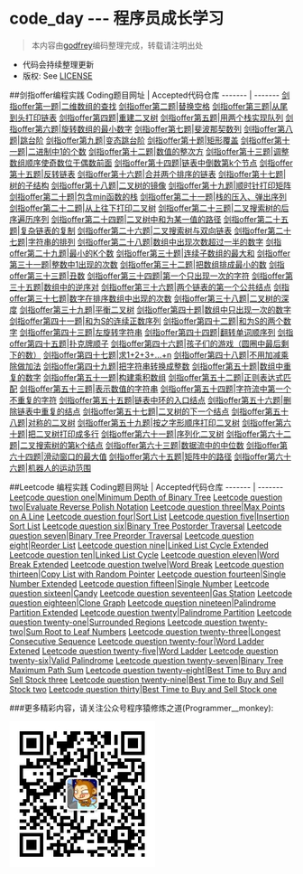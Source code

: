 # code_day --- 程序员成长学习

> 本内容由[godfrey](https://github.com/gaobaoru/code_day)编码整理完成，转载请注明出处

* 代码会持续整理更新
* 版权:  See [LICENSE](https://github.com/gaobaoru/code_day/blob/master/LICENSE)

##剑指offer编程实践
Coding题目网址 | Accepted代码仓库
------- | -------
[剑指offer第一题](https://www.nowcoder.com/practice/abc3fe2ce8e146608e868a70efebf62e?tpId=13&tqId=11154&tPage=1&rp=1&ru=/ta/coding-interviews&qru=/ta/coding-interviews/question-ranking)|[二维数组的查找](https://github.com/gaobaoru/code_day/blob/master/jianzhi-offer/%E5%89%911-%E4%BA%8C%E7%BB%B4%E6%95%B0%E7%BB%84%E4%B8%AD%E7%9A%84%E6%9F%A5%E6%89%BE.txt)
[剑指offer第二题](https://www.nowcoder.com/practice/4060ac7e3e404ad1a894ef3e17650423?tpId=13&tqId=11155&tPage=1&rp=1&ru=/ta/coding-interviews&qru=/ta/coding-interviews/question-ranking)|[替换空格](https://github.com/gaobaoru/code_day/blob/master/jianzhi-offer/%E5%89%912-%E6%9B%BF%E6%8D%A2%E7%A9%BA%E6%A0%BC.txt)
[剑指offer第三题](https://www.nowcoder.com/practice/d0267f7f55b3412ba93bd35cfa8e8035?tpId=13&tqId=11156&tPage=1&rp=1&ru=/ta/coding-interviews&qru=/ta/coding-interviews/question-ranking)|[从尾到头打印链表](https://github.com/gaobaoru/code_day/blob/master/jianzhi-offer/%E5%89%913-%E4%BB%8E%E5%B0%BE%E5%88%B0%E5%A4%B4%E6%89%93%E5%8D%B0%E9%93%BE%E8%A1%A8)
[剑指offer第四题](https://www.nowcoder.com/practice/8a19cbe657394eeaac2f6ea9b0f6fcf6?tpId=13&tqId=11157&tPage=1&rp=1&ru=%2Fta%2Fcoding-interviews&qru=%2Fta%2Fcoding-interviews%2Fquestion-ranking)|[重建二叉树](https://github.com/gaobaoru/code_day/blob/master/jianzhi-offer/%E5%89%914-%E9%87%8D%E5%BB%BA%E4%BA%8C%E5%8F%89%E6%A0%91)
[剑指offer第五题](https://www.nowcoder.com/practice/54275ddae22f475981afa2244dd448c6?tpId=13&tqId=11158&tPage=1&rp=1&ru=%2Fta%2Fcoding-interviews&qru=%2Fta%2Fcoding-interviews%2Fquestion-ranking)|[用两个栈实现队列](https://github.com/gaobaoru/code_day/blob/master/jianzhi-offer/%E5%89%915-%E7%94%A8%E4%B8%A4%E4%B8%AA%E6%A0%88%E5%AE%9E%E7%8E%B0%E9%98%9F%E5%88%97.cpp)
[剑指offer第六题](https://www.nowcoder.com/practice/9f3231a991af4f55b95579b44b7a01ba?tpId=13&tqId=11159&tPage=1&rp=1&ru=%2Fta%2Fcoding-interviews&qru=%2Fta%2Fcoding-interviews%2Fquestion-ranking)|[旋转数组的最小数字](https://github.com/gaobaoru/code_day/blob/master/jianzhi-offer/%E5%89%916-%E6%97%8B%E8%BD%AC%E6%95%B0%E7%BB%84%E7%9A%84%E6%9C%80%E5%B0%8F%E6%95%B0%E5%AD%97)
[剑指offer第七题](https://www.nowcoder.com/practice/c6c7742f5ba7442aada113136ddea0c3?tpId=13&tqId=11160&tPage=1&rp=1&ru=%2Fta%2Fcoding-interviews&qru=%2Fta%2Fcoding-interviews%2Fquestion-ranking)|[斐波那契数列](https://github.com/gaobaoru/code_day/blob/master/jianzhi-offer/%E5%89%917-%E6%96%90%E6%B3%A2%E9%82%A3%E5%A5%91%E6%95%B0%E5%88%97)
[剑指offer第八题](https://www.nowcoder.com/practice/8c82a5b80378478f9484d87d1c5f12a4?tpId=13&tqId=11161&tPage=1&rp=1&ru=%2Fta%2Fcoding-interviews&qru=%2Fta%2Fcoding-interviews%2Fquestion-ranking)|[跳台阶](https://github.com/gaobaoru/code_day/blob/master/jianzhi-offer/%E5%89%918-%E8%B7%B3%E5%8F%B0%E9%98%B6)
[剑指offer第九题](https://www.nowcoder.com/practice/22243d016f6b47f2a6928b4313c85387?tpId=13&tqId=11162&tPage=1&rp=1&ru=%2Fta%2Fcoding-interviews&qru=%2Fta%2Fcoding-interviews%2Fquestion-ranking)|[变态跳台阶](https://github.com/gaobaoru/code_day/blob/master/jianzhi-offer/%E5%89%919-%E5%8F%98%E6%80%81%E8%B7%B3%E5%8F%B0%E9%98%B6)
[剑指offer第十题](https://www.nowcoder.com/practice/72a5a919508a4251859fb2cfb987a0e6?tpId=13&tqId=11163&tPage=1&rp=1&ru=%2Fta%2Fcoding-interviews&qru=%2Fta%2Fcoding-interviews%2Fquestion-ranking)|[矩形覆盖](https://github.com/gaobaoru/code_day/blob/master/jianzhi-offer/%E5%89%9110-%E7%9F%A9%E5%BD%A2%E8%A6%86%E7%9B%96)
[剑指offer第十一题](https://www.nowcoder.com/practice/8ee967e43c2c4ec193b040ea7fbb10b8?tpId=13&tqId=11164&tPage=1&rp=1&ru=/ta/coding-interviews&qru=/ta/coding-interviews/question-ranking)|[二进制中1的个数](https://github.com/gaobaoru/code_day/blob/master/jianzhi-offer/%E5%89%9111-%E4%BA%8C%E8%BF%9B%E5%88%B6%E4%B8%AD1%E7%9A%84%E4%B8%AA%E6%95%B0)
[剑指offer第十二题](https://www.nowcoder.com/practice/1a834e5e3e1a4b7ba251417554e07c00?tpId=13&tqId=11165&tPage=1&rp=1&ru=%2Fta%2Fcoding-interviews&qru=%2Fta%2Fcoding-interviews%2Fquestion-ranking)|[数值的整次方](https://github.com/gaobaoru/code_day/blob/master/jianzhi-offer/%E5%89%9112-%E6%95%B0%E5%80%BC%E7%9A%84%E6%95%B4%E6%95%B0%E6%AC%A1%E6%96%B9)
[剑指offer第十三题](https://www.nowcoder.com/practice/beb5aa231adc45b2a5dcc5b62c93f593?tpId=13&tqId=11166&tPage=1&rp=1&ru=%2Fta%2Fcoding-interviews&qru=%2Fta%2Fcoding-interviews%2Fquestion-ranking)|[调整数组顺序使奇数位于偶数前面](https://github.com/gaobaoru/code_day/blob/master/jianzhi-offer/%E5%89%9113-%E8%B0%83%E6%95%B4%E6%95%B0%E7%BB%84%E9%A1%BA%E5%BA%8F.cpp)
[剑指offer第十四题](https://www.nowcoder.com/practice/529d3ae5a407492994ad2a246518148a?tpId=13&tqId=11167&tPage=1&rp=1&ru=%2Fta%2Fcoding-interviews&qru=%2Fta%2Fcoding-interviews%2Fquestion-ranking)|[链表中倒数第k个节点](https://github.com/gaobaoru/code_day/blob/master/jianzhi-offer/%E5%89%9114-%E9%93%BE%E8%A1%A8%E4%B8%AD%E5%80%92%E6%95%B0%E7%AC%ACk%E4%B8%AA%E7%BB%93%E7%82%B9)
[剑指offer第十五题](https://www.nowcoder.com/practice/75e878df47f24fdc9dc3e400ec6058ca?tpId=13&tqId=11168&tPage=1&rp=1&ru=%2Fta%2Fcoding-interviews&qru=%2Fta%2Fcoding-interviews%2Fquestion-ranking)|[反转链表](https://github.com/gaobaoru/code_day/blob/master/jianzhi-offer/%E5%89%9115-%E5%8F%8D%E8%BD%AC%E9%93%BE%E8%A1%A8)
[剑指offer第十六题](https://www.nowcoder.com/practice/d8b6b4358f774294a89de2a6ac4d9337?tpId=13&tqId=11169&tPage=1&rp=1&ru=%2Fta%2Fcoding-interviews&qru=%2Fta%2Fcoding-interviews%2Fquestion-ranking)|[合并两个排序的链表](https://github.com/gaobaoru/code_day/blob/master/jianzhi-offer/%E5%89%9116-%E5%90%88%E5%B9%B6%E4%B8%A4%E4%B8%AA%E6%8E%92%E5%BA%8F%E7%9A%84%E9%93%BE%E8%A1%A8)
[剑指offer第十七题](https://www.nowcoder.com/practice/6e196c44c7004d15b1610b9afca8bd88?tpId=13&tqId=11170&tPage=1&rp=1&ru=%2Fta%2Fcoding-interviews&qru=%2Fta%2Fcoding-interviews%2Fquestion-ranking)|[树的子结构](https://github.com/gaobaoru/code_day/blob/master/jianzhi-offer/%E5%89%9117-%E6%A0%91%E7%9A%84%E5%AD%90%E7%BB%93%E6%9E%84)
[剑指offer第十八题](https://www.nowcoder.com/practice/564f4c26aa584921bc75623e48ca3011?tpId=13&tqId=11171&tPage=1&rp=1&ru=%2Fta%2Fcoding-interviews&qru=%2Fta%2Fcoding-interviews%2Fquestion-ranking)|[二叉树的镜像](https://github.com/gaobaoru/code_day/blob/master/jianzhi-offer/%E5%89%9118-%E4%BA%8C%E5%8F%89%E6%A0%91%E7%9A%84%E9%95%9C%E5%83%8F)
[剑指offer第十九题](https://www.nowcoder.com/practice/9b4c81a02cd34f76be2659fa0d54342a?tpId=13&tqId=11172&tPage=1&rp=1&ru=%2Fta%2Fcoding-interviews&qru=%2Fta%2Fcoding-interviews%2Fquestion-ranking)|[顺时针打印矩阵](https://github.com/gaobaoru/code_day/blob/master/jianzhi-offer/%E5%89%9119-%E9%A1%BA%E6%97%B6%E9%92%88%E6%89%93%E5%8D%B0%E7%9F%A9%E9%98%B5)
[剑指offer第二十题](https://www.nowcoder.com/practice/4c776177d2c04c2494f2555c9fcc1e49?tpId=13&tqId=11173&tPage=1&rp=1&ru=%2Fta%2Fcoding-interviews&qru=%2Fta%2Fcoding-interviews%2Fquestion-ranking)|[包含min函数的栈](https://github.com/gaobaoru/code_day/blob/master/jianzhi-offer/%E5%89%9120-%E5%8C%85%E5%90%ABmin%E5%87%BD%E6%95%B0%E7%9A%84%E6%A0%88)
[剑指offer第二十一题](https://www.nowcoder.com/practice/d77d11405cc7470d82554cb392585106?tpId=13&tqId=11174&tPage=2&rp=1&ru=%2Fta%2Fcoding-interviews&qru=%2Fta%2Fcoding-interviews%2Fquestion-ranking)|[栈的压入、弹出序列](https://github.com/gaobaoru/code_day/blob/master/jianzhi-offer/%E5%89%9121-%E6%A0%88%E7%9A%84%E5%8E%8B%E5%85%A5%E3%80%81%E5%BC%B9%E5%87%BA%E5%BA%8F%E5%88%97)
[剑指offer第二十二题](https://www.nowcoder.com/practice/7fe2212963db4790b57431d9ed259701?tpId=13&tqId=11175&tPage=2&rp=1&ru=%2Fta%2Fcoding-interviews&qru=%2Fta%2Fcoding-interviews%2Fquestion-ranking)|[从上往下打印二叉树](https://github.com/gaobaoru/code_day/blob/master/jianzhi-offer/%E5%89%9122-%E4%BB%8E%E4%B8%8A%E5%BE%80%E4%B8%8B%E6%89%93%E5%8D%B0%E4%BA%8C%E5%8F%89%E6%A0%91)
[剑指offer第二十三题](https://www.nowcoder.com/practice/a861533d45854474ac791d90e447bafd?tpId=13&tqId=11176&tPage=2&rp=1&ru=%2Fta%2Fcoding-interviews&qru=%2Fta%2Fcoding-interviews%2Fquestion-ranking)|[二叉搜索树的后序遍历序列](https://github.com/gaobaoru/code_day/blob/master/jianzhi-offer/%E5%89%9123-%E4%BA%8C%E5%8F%89%E6%90%9C%E7%B4%A2%E6%A0%91%E7%9A%84%E5%90%8E%E5%BA%8F%E9%81%8D%E5%8E%86%E5%BA%8F%E5%88%97)
[剑指offer第二十四题](https://www.nowcoder.com/practice/b736e784e3e34731af99065031301bca?tpId=13&tqId=11177&tPage=2&rp=1&ru=%2Fta%2Fcoding-interviews&qru=%2Fta%2Fcoding-interviews%2Fquestion-ranking)|[二叉树中和为某一值的路径](https://github.com/gaobaoru/code_day/blob/master/jianzhi-offer/%E5%89%9124-%E4%BA%8C%E5%8F%89%E6%A0%91%E4%B8%AD%E5%92%8C%E4%B8%BA%E6%9F%90%E4%B8%80%E5%80%BC%E7%9A%84%E8%B7%AF%E5%BE%84)
[剑指offer第二十五题](https://www.nowcoder.com/practice/f836b2c43afc4b35ad6adc41ec941dba?tpId=13&tqId=11178&tPage=2&rp=1&ru=%2Fta%2Fcoding-interviews&qru=%2Fta%2Fcoding-interviews%2Fquestion-ranking)|[复杂链表的复制](https://github.com/gaobaoru/code_day/blob/master/jianzhi-offer/%E5%89%9125-%E5%A4%8D%E6%9D%82%E9%93%BE%E8%A1%A8%E7%9A%84%E5%A4%8D%E5%88%B6)
[剑指offer第二十六题](https://www.nowcoder.com/practice/947f6eb80d944a84850b0538bf0ec3a5?tpId=13&tqId=11179&tPage=2&rp=1&ru=%2Fta%2Fcoding-interviews&qru=%2Fta%2Fcoding-interviews%2Fquestion-ranking)|[二叉搜索树与双向链表](https://github.com/gaobaoru/code_day/blob/master/jianzhi-offer/%E5%89%9126-%E4%BA%8C%E5%8F%89%E6%90%9C%E7%B4%A2%E6%A0%91%E4%B8%8E%E5%8F%8C%E5%90%91%E9%93%BE%E8%A1%A8)
[剑指offer第二十七题](https://www.nowcoder.com/practice/fe6b651b66ae47d7acce78ffdd9a96c7?tpId=13&tqId=11180&tPage=2&rp=1&ru=%2Fta%2Fcoding-interviews&qru=%2Fta%2Fcoding-interviews%2Fquestion-ranking)|[字符串的排列](https://github.com/gaobaoru/code_day/blob/master/jianzhi-offer/%E5%89%9127-%E5%AD%97%E7%AC%A6%E4%B8%B2%E7%9A%84%E6%8E%92%E5%88%97)
[剑指offer第二十八题](https://www.nowcoder.com/practice/e8a1b01a2df14cb2b228b30ee6a92163?tpId=13&tqId=11181&tPage=2&rp=1&ru=%2Fta%2Fcoding-interviews&qru=%2Fta%2Fcoding-interviews%2Fquestion-ranking)|[数组中出现次数超过一半的数字](https://github.com/gaobaoru/code_day/blob/master/jianzhi-offer/%E5%89%9128-%E6%95%B0%E7%BB%84%E4%B8%AD%E5%87%BA%E7%8E%B0%E6%AC%A1%E6%95%B0%E8%B6%85%E8%BF%87%E4%B8%80%E5%8D%8A%E7%9A%84%E6%95%B0%E5%AD%97)
[剑指offer第二十九题](https://www.nowcoder.com/practice/6a296eb82cf844ca8539b57c23e6e9bf?tpId=13&tqId=11182&tPage=2&rp=1&ru=%2Fta%2Fcoding-interviews&qru=%2Fta%2Fcoding-interviews%2Fquestion-ranking)|[最小的K个数](https://github.com/gaobaoru/code_day/blob/master/jianzhi-offer/%E5%89%9129-%E6%9C%80%E5%B0%8F%E7%9A%84K%E4%B8%AA%E6%95%B0)
[剑指offer第三十题](https://www.nowcoder.com/practice/459bd355da1549fa8a49e350bf3df484?tpId=13&tqId=11183&tPage=2&rp=2&ru=/ta/coding-interviews&qru=/ta/coding-interviews/question-ranking)|[连续子数组的最大和](https://github.com/gaobaoru/code_day/blob/master/jianzhi-offer/%E5%89%9130-%E8%BF%9E%E7%BB%AD%E5%AD%90%E6%95%B0%E7%BB%84%E7%9A%84%E6%9C%80%E5%A4%A7%E5%92%8C)
[剑指offer第三十一题](https://www.nowcoder.com/practice/bd7f978302044eee894445e244c7eee6?tpId=13&tqId=11184&tPage=2&rp=2&ru=/ta/coding-interviews&qru=/ta/coding-interviews/question-ranking)|[整数中1出现的次数](https://github.com/gaobaoru/code_day/blob/master/jianzhi-offer/%E5%89%9131-%E6%95%B4%E6%95%B0%E4%B8%AD1%E5%87%BA%E7%8E%B0%E7%9A%84%E6%AC%A1%E6%95%B0%EF%BC%88%E4%BB%8E1%E5%88%B0n%E6%95%B4%E6%95%B0%E4%B8%AD1%E5%87%BA%E7%8E%B0%E7%9A%84%E6%AC%A1%E6%95%B0%EF%BC%89)
[剑指offer第三十二题](https://www.nowcoder.com/practice/8fecd3f8ba334add803bf2a06af1b993?tpId=13&tqId=11185&tPage=2&rp=2&ru=%2Fta%2Fcoding-interviews&qru=%2Fta%2Fcoding-interviews%2Fquestion-ranking)|[把数组排成最小的数](https://github.com/gaobaoru/code_day/blob/master/jianzhi-offer/%E5%89%9132-%E6%8A%8A%E6%95%B0%E7%BB%84%E6%8E%92%E6%88%90%E6%9C%80%E5%B0%8F%E7%9A%84%E6%95%B0)
[剑指offer第三十三题](https://www.nowcoder.com/practice/6aa9e04fc3794f68acf8778237ba065b?tpId=13&tqId=11186&tPage=2&rp=2&ru=%2Fta%2Fcoding-interviews&qru=%2Fta%2Fcoding-interviews%2Fquestion-ranking)|[丑数](https://github.com/gaobaoru/code_day/blob/master/jianzhi-offer/%E5%89%9133-%E4%B8%91%E6%95%B0)
[剑指offer第三十四题](https://www.nowcoder.com/practice/1c82e8cf713b4bbeb2a5b31cf5b0417c?tpId=13&tqId=11187&tPage=2&rp=2&ru=%2Fta%2Fcoding-interviews&qru=%2Fta%2Fcoding-interviews%2Fquestion-ranking)|[第一个只出现一次的字符](https://github.com/gaobaoru/code_day/blob/master/jianzhi-offer/%E5%89%9134-%E7%AC%AC%E4%B8%80%E4%B8%AA%E5%8F%AA%E5%87%BA%E7%8E%B0%E4%B8%80%E6%AC%A1%E7%9A%84%E5%AD%97%E7%AC%A6)
[剑指offer第三十五题](https://www.nowcoder.com/practice/96bd6684e04a44eb80e6a68efc0ec6c5?tpId=13&tqId=11188&tPage=2&rp=2&ru=%2Fta%2Fcoding-interviews&qru=%2Fta%2Fcoding-interviews%2Fquestion-ranking)|[数组中的逆序对](https://github.com/gaobaoru/code_day/blob/master/jianzhi-offer/%E5%89%9135-%E6%95%B0%E7%BB%84%E4%B8%AD%E7%9A%84%E9%80%86%E5%BA%8F%E5%AF%B9)
[剑指offer第三十六题](https://www.nowcoder.com/practice/6ab1d9a29e88450685099d45c9e31e46?tpId=13&tqId=11189&tPage=2&rp=2&ru=%2Fta%2Fcoding-interviews&qru=%2Fta%2Fcoding-interviews%2Fquestion-ranking)|[两个链表的第一个公共结点](https://github.com/gaobaaoru/code_day/blob/master/jianzhi-offer/剑36-两个链表的第一个公共结点)
[剑指offer第三十七题](https://www.nowcoder.com/practice/70610bf967994b22bb1c26f9ae901fa2?tpId=13&tqId=11190&tPage=2&rp=2&ru=%2Fta%2Fcoding-interviews&qru=%2Fta%2Fcoding-interviews%2Fquestion-ranking)|[数字在排序数组中出现的次数](https://github.com/gaobaoru/code_day/blob/master/jianzhi-offer/%E5%89%9137-%E6%95%B0%E5%AD%97%E5%9C%A8%E6%8E%92%E5%BA%8F%E6%95%B0%E7%BB%84%E4%B8%AD%E5%87%BA%E7%8E%B0%E7%9A%84%E6%AC%A1%E6%95%B0)
[剑指offer第三十八题](https://www.nowcoder.com/practice/435fb86331474282a3499955f0a41e8b?tpId=13&tqId=11191&tPage=2&rp=2&ru=%2Fta%2Fcoding-interviews&qru=%2Fta%2Fcoding-interviews%2Fquestion-ranking)|[二叉树的深度](https://github.com/gaobaoru/code_day/blob/master/jianzhi-offer/%E5%89%9138-%E4%BA%8C%E5%8F%89%E6%A0%91%E7%9A%84%E6%B7%B1%E5%BA%A6)
[剑指offer第三十九题](https://www.nowcoder.com/practice/8b3b95850edb4115918ecebdf1b4d222?tpId=13&tqId=11192&tPage=2&rp=2&ru=%2Fta%2Fcoding-interviews&qru=%2Fta%2Fcoding-interviews%2Fquestion-ranking)|[平衡二叉树](https://github.com/gaobaoru/code_day/blob/master/jianzhi-offer/%E5%89%9139-%E5%B9%B3%E8%A1%A1%E4%BA%8C%E5%8F%89%E6%A0%91)
[剑指offer第四十题](https://www.nowcoder.com/practice/e02fdb54d7524710a7d664d082bb7811?tpId=13&tqId=11193&tPage=2&rp=2&ru=%2Fta%2Fcoding-interviews&qru=%2Fta%2Fcoding-interviews%2Fquestion-ranking)|[数组中只出现一次的数字](https://github.com/gaobaoru/code_day/blob/master/jianzhi-offer/%E5%89%9140-%E6%95%B0%E7%BB%84%E4%B8%AD%E5%8F%AA%E5%87%BA%E7%8E%B0%E4%B8%80%E6%AC%A1%E7%9A%84%E6%95%B0%E5%AD%97)
[剑指offer第四十一题](https://www.nowcoder.com/practice/c451a3fd84b64cb19485dad758a55ebe?tpId=13&tqId=11194&tPage=3&rp=2&ru=%2Fta%2Fcoding-interviews&qru=%2Fta%2Fcoding-interviews%2Fquestion-ranking)|[和为S的连续正数序列](https://github.com/gaobaoru/code_day/blob/master/jianzhi-offer/%E5%89%9142-%E5%92%8C%E4%B8%BAS%E7%9A%84%E8%BF%9E%E7%BB%AD%E6%AD%A3%E6%95%B0%E5%BA%8F%E5%88%97)
[剑指offer第四十二题](https://www.nowcoder.com/practice/390da4f7a00f44bea7c2f3d19491311b?tpId=13&tqId=11195&tPage=3&rp=2&ru=%2Fta%2Fcoding-interviews&qru=%2Fta%2Fcoding-interviews%2Fquestion-ranking)|[和为S的两个数字](https://github.com/gaobaoru/code_day/blob/master/jianzhi-offer/%E5%89%9141-%E5%92%8C%E4%B8%BAS%E7%9A%84%E4%B8%A4%E4%B8%AA%E6%95%B0%E5%AD%97)
[剑指offer第四十三题](https://www.nowcoder.com/practice/12d959b108cb42b1ab72cef4d36af5ec?tpId=13&tqId=11196&tPage=3&rp=2&ru=%2Fta%2Fcoding-interviews&qru=%2Fta%2Fcoding-interviews%2Fquestion-ranking)|[左旋转字符串](https://github.com/gaobaoru/code_day/blob/master/jianzhi-offer/%E5%89%9144-%E5%B7%A6%E6%97%8B%E8%BD%AC%E5%AD%97%E7%AC%A6%E4%B8%B2)
[剑指offer第四十四题](https://www.nowcoder.com/practice/3194a4f4cf814f63919d0790578d51f3?tpId=13&tqId=11197&tPage=3&rp=2&ru=%2Fta%2Fcoding-interviews&qru=%2Fta%2Fcoding-interviews%2Fquestion-ranking)|[翻转单词顺序列](https://github.com/gaobaoru/code_day/blob/master/jianzhi-offer/%E5%89%9143-%E7%BF%BB%E8%BD%AC%E5%8D%95%E8%AF%8D%E9%A1%BA%E5%BA%8F%E5%88%97)
[剑指offer第四十五题](https://www.nowcoder.com/practice/762836f4d43d43ca9deb273b3de8e1f4?tpId=13&tqId=11198&tPage=3&rp=2&ru=%2Fta%2Fcoding-interviews&qru=%2Fta%2Fcoding-interviews%2Fquestion-ranking)|[扑克牌顺子](https://github.com/gaobaoru/code_day/blob/master/jianzhi-offer/%E5%89%9145-%E6%89%91%E5%85%8B%E7%89%8C%E9%A1%BA%E5%AD%90)
[剑指offer第四十六题](https://www.nowcoder.com/practice/f78a359491e64a50bce2d89cff857eb6?tpId=13&tqId=11199&tPage=3&rp=2&ru=%2Fta%2Fcoding-interviews&qru=%2Fta%2Fcoding-interviews%2Fquestion-ranking)|[孩子们的游戏（圆圈中最后剩下的数）](https://github.com/gaobaoru/code_day/blob/master/jianzhi-offer/%E5%89%9146-%E5%AD%A9%E5%AD%90%E4%BB%AC%E7%9A%84%E6%B8%B8%E6%88%8F%28%E5%9C%86%E5%9C%88%E4%B8%AD%E6%9C%80%E5%90%8E%E5%89%A9%E4%B8%8B%E7%9A%84%E6%95%B0%29)
[剑指offer第四十七题](https://www.nowcoder.com/practice/7a0da8fc483247ff8800059e12d7caf1?tpId=13&tqId=11200&tPage=3&rp=2&ru=%2Fta%2Fcoding-interviews&qru=%2Fta%2Fcoding-interviews%2Fquestion-ranking)|[求1+2+3+...+n](https://github.com/gaobaoru/code_day/blob/master/jianzhi-offer/%E5%89%9147-%E4%B8%8D%E7%94%A8%E5%8A%A0%E5%87%8F%E4%B9%98%E9%99%A4%E5%81%9A%E5%8A%A0%E6%B3%95)
[剑指offer第四十八题](https://www.nowcoder.com/practice/59ac416b4b944300b617d4f7f111b215?tpId=13&tqId=11201&tPage=3&rp=2&ru=%2Fta%2Fcoding-interviews&qru=%2Fta%2Fcoding-interviews%2Fquestion-ranking)|[不用加减乘除做加法](https://github.com/gaobaoru/code_day/blob/master/jianzhi-offer/%E5%89%9147-%E4%B8%8D%E7%94%A8%E5%8A%A0%E5%87%8F%E4%B9%98%E9%99%A4%E5%81%9A%E5%8A%A0%E6%B3%95)
[剑指offer第四十九题](https://www.nowcoder.com/practice/1277c681251b4372bdef344468e4f26e?tpId=13&tqId=11202&tPage=3&rp=2&ru=%2Fta%2Fcoding-interviews&qru=%2Fta%2Fcoding-interviews%2Fquestion-ranking)|[把字符串转换成整数](https://github.com/gaobaoru/code_day/blob/master/jianzhi-offer/%E5%89%9148-%E6%8A%8A%E5%AD%97%E7%AC%A6%E4%B8%B2%E8%BD%AC%E6%8D%A2%E6%88%90%E6%95%B4%E6%95%B0)
[剑指offer第五十题](https://www.nowcoder.com/practice/623a5ac0ea5b4e5f95552655361ae0a8?tpId=13&tqId=11203&tPage=3&rp=2&ru=%2Fta%2Fcoding-interviews&qru=%2Fta%2Fcoding-interviews%2Fquestion-ranking)|[数组中重复的数字](https://github.com/gaobaoru/code_day/blob/master/jianzhi-offer/%E5%89%9151-%E6%95%B0%E7%BB%84%E4%B8%AD%E9%87%8D%E5%A4%8D%E7%9A%84%E6%95%B0%E5%AD%97)
[剑指offer第五十一题](https://www.nowcoder.com/practice/94a4d381a68b47b7a8bed86f2975db46?tpId=13&tqId=11204&tPage=3&rp=3&ru=/ta/coding-interviews&qru=/ta/coding-interviews/question-ranking)|[构建乘积数组](https://github.com/gaobaoru/code_day/blob/master/jianzhi-offer/%E5%89%9152-%E6%9E%84%E5%BB%BA%E4%B9%98%E7%A7%AF%E6%95%B0%E7%BB%84)
[剑指offer第五十二题](https://www.nowcoder.com/practice/45327ae22b7b413ea21df13ee7d6429c?tpId=13&tqId=11205&tPage=3&rp=3&ru=%2Fta%2Fcoding-interviews&qru=%2Fta%2Fcoding-interviews%2Fquestion-ranking)|[正则表达式匹配](https://github.com/gaobaoru/code_day/blob/master/jianzhi-offer/%E5%89%9153-%E6%AD%A3%E5%88%99%E8%A1%A8%E8%BE%BE%E5%BC%8F%E5%8C%B9%E9%85%8D)
[剑指offer第五十三题](https://www.nowcoder.com/practice/6f8c901d091949a5837e24bb82a731f2?tpId=13&tqId=11206&tPage=3&rp=3&ru=%2Fta%2Fcoding-interviews&qru=%2Fta%2Fcoding-interviews%2Fquestion-ranking)|[表示数值的字符串](https://github.com/gaobaoru/code_day/blob/master/jianzhi-offer/%E5%89%9154-%E8%A1%A8%E7%A4%BA%E6%95%B0%E5%80%BC%E7%9A%84%E5%AD%97%E7%AC%A6%E4%B8%B2)
[剑指offer第五十四题](https://www.nowcoder.com/practice/00de97733b8e4f97a3fb5c680ee10720?tpId=13&tqId=11207&tPage=3&rp=3&ru=%2Fta%2Fcoding-interviews&qru=%2Fta%2Fcoding-interviews%2Fquestion-ranking)|[字符流中第一个不重复的字符](https://github.com/gaobaoru/code_day/blob/master/jianzhi-offer/%E5%89%9155-%E5%AD%97%E7%AC%A6%E6%B5%81%E4%B8%AD%E7%AC%AC%E4%B8%80%E4%B8%AA%E4%B8%8D%E9%87%8D%E5%A4%8D%E7%9A%84%E5%AD%97%E7%AC%A6)
[剑指offer第五十五题](https://www.nowcoder.com/practice/253d2c59ec3e4bc68da16833f79a38e4?tpId=13&tqId=11208&tPage=3&rp=3&ru=%2Fta%2Fcoding-interviews&qru=%2Fta%2Fcoding-interviews%2Fquestion-ranking)|[链表中环的入口结点](https://github.com/gaobaoru/code_day/blob/master/jianzhi-offer/%E5%89%9156-%E9%93%BE%E8%A1%A8%E4%B8%AD%E7%8E%AF%E7%9A%84%E5%85%A5%E5%8F%A3%E7%BB%93%E7%82%B9)
[剑指offer第五十六题](https://www.nowcoder.com/practice/fc533c45b73a41b0b44ccba763f866ef?tpId=13&tqId=11209&tPage=3&rp=3&ru=%2Fta%2Fcoding-interviews&qru=%2Fta%2Fcoding-interviews%2Fquestion-ranking)|[删除链表中重复的结点](https://github.com/gaobaoru/code_day/blob/master/jianzhi-offer/%E5%89%9157-%E5%88%A0%E9%99%A4%E9%93%BE%E8%A1%A8%E4%B8%AD%E9%87%8D%E5%A4%8D%E7%9A%84%E7%BB%93%E7%82%B9)
[剑指offer第五十七题](https://www.nowcoder.com/practice/9023a0c988684a53960365b889ceaf5e?tpId=13&tqId=11210&tPage=3&rp=3&ru=%2Fta%2Fcoding-interviews&qru=%2Fta%2Fcoding-interviews%2Fquestion-ranking)|[二叉树的下一个结点](https://github.com/gaobaoru/code_day/blob/master/jianzhi-offer/%E5%89%9158-%E4%BA%8C%E5%8F%89%E6%A0%91%E7%9A%84%E4%B8%8B%E4%B8%80%E4%B8%AA%E7%BB%93%E7%82%B9)
[剑指offer第五十八题](https://www.nowcoder.com/practice/ff05d44dfdb04e1d83bdbdab320efbcb?tpId=13&tqId=11211&tPage=3&rp=3&ru=%2Fta%2Fcoding-interviews&qru=%2Fta%2Fcoding-interviews%2Fquestion-ranking)|[对称的二叉树](https://github.com/gaobaoru/code_day/blob/master/jianzhi-offer/%E5%89%9159-%E5%AF%B9%E7%A7%B0%E7%9A%84%E4%BA%8C%E5%8F%89%E6%A0%91)
[剑指offer第五十九题](https://www.nowcoder.com/practice/91b69814117f4e8097390d107d2efbe0?tpId=13&tqId=11212&tPage=3&rp=3&ru=%2Fta%2Fcoding-interviews&qru=%2Fta%2Fcoding-interviews%2Fquestion-ranking)|[按之字形顺序打印二叉树](https://github.com/gaobaoru/code_day/blob/master/jianzhi-offer/%E5%89%9160-%E6%8C%89%E4%B9%8B%E5%AD%97%E5%BD%A2%E9%A1%BA%E5%BA%8F%E6%89%93%E5%8D%B0%E4%BA%8C%E5%8F%89%E6%A0%91)
[剑指offer第六十题](https://www.nowcoder.com/practice/445c44d982d04483b04a54f298796288?tpId=13&tqId=11213&tPage=3&rp=3&ru=%2Fta%2Fcoding-interviews&qru=%2Fta%2Fcoding-interviews%2Fquestion-ranking)|[把二叉树打印成多行](https://github.com/gaobaoru/code_day/blob/master/jianzhi-offer/%E5%89%9161-%E6%8A%8A%E4%BA%8C%E5%8F%89%E6%A0%91%E6%89%93%E5%8D%B0%E6%88%90%E5%A4%9A%E8%A1%8C)
[剑指offer第六十一题](https://www.nowcoder.com/practice/cf7e25aa97c04cc1a68c8f040e71fb84?tpId=13&tqId=11214&tPage=4&rp=3&ru=%2Fta%2Fcoding-interviews&qru=%2Fta%2Fcoding-interviews%2Fquestion-ranking)|[序列化二叉树](https://github.com/gaobaoru/code_day/blob/master/jianzhi-offer/%E5%89%9162-%E5%BA%8F%E5%88%97%E5%8C%96%E4%BA%8C%E5%8F%89%E6%A0%91)
[剑指offer第六十二题](https://www.nowcoder.com/practice/ef068f602dde4d28aab2b210e859150a?tpId=13&tqId=11215&tPage=4&rp=3&ru=%2Fta%2Fcoding-interviews&qru=%2Fta%2Fcoding-interviews%2Fquestion-ranking)|[二叉搜索树的第k个结点](https://github.com/gaobaoru/code_day/blob/master/jianzhi-offer/%E5%89%9163-%E4%BA%8C%E5%8F%89%E6%90%9C%E7%B4%A2%E6%A0%91%E7%9A%84%E7%AC%ACk%E4%B8%AA%E7%BB%93%E7%82%B9)
[剑指offer第六十三题](https://www.nowcoder.com/practice/9be0172896bd43948f8a32fb954e1be1?tpId=13&tqId=11216&tPage=4&rp=3&ru=%2Fta%2Fcoding-interviews&qru=%2Fta%2Fcoding-interviews%2Fquestion-ranking)|[数据流中的中位数](https://github.com/gaobaoru/code_day/blob/master/jianzhi-offer/%E5%89%9164-%E6%95%B0%E6%8D%AE%E6%B5%81%E4%B8%AD%E7%9A%84%E4%B8%AD%E4%BD%8D%E6%95%B0)
[剑指offer第六十四题](https://www.nowcoder.com/practice/1624bc35a45c42c0bc17d17fa0cba788?tpId=13&tqId=11217&tPage=4&rp=3&ru=%2Fta%2Fcoding-interviews&qru=%2Fta%2Fcoding-interviews%2Fquestion-ranking)|[滑动窗口的最大值](https://github.com/gaobaoru/code_day/blob/master/jianzhi-offer/%E5%89%9165-%E6%BB%91%E5%8A%A8%E7%AA%97%E5%8F%A3%E7%9A%84%E6%9C%80%E5%A4%A7%E5%80%BC)
[剑指offer第六十五题](https://www.nowcoder.com/practice/c61c6999eecb4b8f88a98f66b273a3cc?tpId=13&tqId=11218&tPage=4&rp=3&ru=%2Fta%2Fcoding-interviews&qru=%2Fta%2Fcoding-interviews%2Fquestion-ranking)|[矩阵中的路径](https://github.com/gaobaoru/code_day/blob/master/jianzhi-offer/%E5%89%9166%20%E7%9F%A9%E9%98%B5%E4%B8%AD%E7%9A%84%E8%B7%AF%E5%BE%84.cpp)
[剑指offer第六十六题](https://www.nowcoder.com/practice/6e5207314b5241fb83f2329e89fdecc8?tpId=13&tqId=11219&tPage=4&rp=3&ru=%2Fta%2Fcoding-interviews&qru=%2Fta%2Fcoding-interviews%2Fquestion-ranking)|[机器人的运动范围](https://github.com/gaobaoru/code_day/blob/master/jianzhi-offer/%E5%89%9167%E6%9C%BA%E5%99%A8%E4%BA%BA%E7%9A%84%E8%BF%90%E5%8A%A8%E8%8C%83%E5%9B%B4.cpp)

##Leetcode 编程实践
Coding题目网址 | Accepted代码仓库
------- | -------
[Leetcode question one](https://www.nowcoder.com/practice/e08819cfdeb34985a8de9c4e6562e724?tpId=46&tqId=29030&tPage=1&rp=1&ru=/ta/leetcode&qru=/ta/leetcode/question-ranking)|[Minimum Depth of Binary Tree](https://github.com/gaobaoru/code_day/blob/master/leetcode/541minimum-depth-of-binary-tree)
[Leetcode question two](https://www.nowcoder.com/practice/22f9d7dd89374b6c8289e44237c70447?tpId=46&tqId=29031&tPage=1&rp=1&ru=/ta/leetcode&qru=/ta/leetcode/question-ranking)|[Evaluate Reverse Polish Notation](https://github.com/gaobaoru/code_day/blob/a6752875a6cd03b7c6f55d46d60c04e6b89710b3/leetcode/evaluate-reverse-polish-notation.cpp)
[Leetcode question three](https://www.nowcoder.com/practice/bfc691e0100441cdb8ec153f32540be2?tpId=46&tqId=29032&tPage=1&rp=1&ru=%2Fta%2Fleetcode&qru=%2Fta%2Fleetcode%2Fquestion-ranking)|[Max Points on A Line](https://github.com/gaobaoru/code_day/blob/a6752875a6cd03b7c6f55d46d60c04e6b89710b3/leetcode/1515max-points-on-a-line.cpp)
[Leetcode question four](https://www.nowcoder.com/practice/d75c232a0405427098a8d1627930bea6?tpId=46&tqId=29033&tPage=1&rp=1&ru=%2Fta%2Fleetcode&qru=%2Fta%2Fleetcode%2Fquestion-ranking)|[Sort List](https://github.com/gaobaoru/code_day/blob/a6752875a6cd03b7c6f55d46d60c04e6b89710b3/leetcode/65sort-list.txt)
[Leetcode question five](https://www.nowcoder.com/practice/152bc6c5b14149e49bf5d8c46f53152b?tpId=46&tqId=29034&tPage=1&rp=1&ru=%2Fta%2Fleetcode&qru=%2Fta%2Fleetcode%2Fquestion-ranking)|[Insertion Sort List](https://github.com/gaobaoru/code_day/blob/a6752875a6cd03b7c6f55d46d60c04e6b89710b3/leetcode/64insertion-sort-list.cpp)
[Leetcode question six](https://www.nowcoder.com/practice/32af374b322342b68460e6fd2641dd1b?tpId=46&tqId=29035&tPage=1&rp=1&ru=%2Fta%2Fleetcode&qru=%2Fta%2Fleetcode%2Fquestion-ranking)|[Binary Tree Postorder Traversal](https://github.com/gaobaoru/code_day/blob/a6752875a6cd03b7c6f55d46d60c04e6b89710b3/leetcode/binary-tree-postorder-traversal.cpp)
[Leetcode question seven](https://www.nowcoder.com/practice/501fb3ca49bb4474bf5fa87274e884b4?tpId=46&tqId=29036&tPage=1&rp=1&ru=%2Fta%2Fleetcode&qru=%2Fta%2Fleetcode%2Fquestion-ranking)|[Binary Tree Preorder Traversal](https://github.com/gaobaoru/code_day/blob/a6752875a6cd03b7c6f55d46d60c04e6b89710b3/leetcode/binary-tree-preorder-traversal.cpp)
[Leetcode question eight](https://www.nowcoder.com/practice/3d281dc0b3704347846a110bf561ef6b?tpId=46&tqId=29037&tPage=1&rp=1&ru=%2Fta%2Fleetcode&qru=%2Fta%2Fleetcode%2Fquestion-ranking)|[Reorder List](https://github.com/gaobaoru/code_day/blob/a6752875a6cd03b7c6f55d46d60c04e6b89710b3/leetcode/reorder-list.cpp)
[Leetcode question nine](https://www.nowcoder.com/practice/6e630519bf86480296d0f1c868d425ad?tpId=46&tqId=29038&tPage=1&rp=1&ru=%2Fta%2Fleetcode&qru=%2Fta%2Fleetcode%2Fquestion-ranking)|[Linked List Cycle Extended](https://github.com/gaobaoru/code_day/blob/a6752875a6cd03b7c6f55d46d60c04e6b89710b3/leetcode/linked-list-cycle-ii.cpp)
[Leetcode question ten](https://www.nowcoder.com/practice/650474f313294468a4ded3ce0f7898b9?tpId=46&tqId=29039&tPage=1&rp=1&ru=%2Fta%2Fleetcode&qru=%2Fta%2Fleetcode%2Fquestion-ranking)|[Linked List Cycle](https://github.com/gaobaoru/code_day/blob/a6752875a6cd03b7c6f55d46d60c04e6b89710b3/leetcode/linked-list-cycle.cpp)
[Leetcode question eleven](https://www.nowcoder.com/practice/bd73f6b52fdc421d91b14f9c909f9104?tpId=46&tqId=29040&tPage=1&rp=1&ru=/ta/leetcode&qru=/ta/leetcode/question-ranking)|[Word Break Extended](https://github.com/gaobaoru/code_day/blob/fd2ab8677d07b764912c653dd5afa737d7366a26/nowcoder_algorithm/20Word-Break-ii.cpp)
[Leetcode question twelve](https://www.nowcoder.com/practice/5f3b7bf611764c8ba7868f3ed40d6b2c?tpId=46&tqId=29041&tPage=1&rp=1&ru=%2Fta%2Fleetcode&qru=%2Fta%2Fleetcode%2Fquestion-ranking)|[Word Break](https://github.com/gaobaoru/code_day/blob/a6752875a6cd03b7c6f55d46d60c04e6b89710b3/leetcode/1312word-break.cpp)
[Leetcode question thirteen](https://www.nowcoder.com/practice/60e43001345241ba9266cb4ee6fc6350?tpId=46&tqId=29042&tPage=1&rp=1&ru=%2Fta%2Fleetcode&qru=%2Fta%2Fleetcode%2Fquestion-ranking)|[Copy List with Random Pointer](https://github.com/gaobaoru/code_day/blob/a6752875a6cd03b7c6f55d46d60c04e6b89710b3/leetcode/copy-list-with-random-pointer.cpp)
[Leetcode question fourteen](https://www.nowcoder.com/practice/1097ca585245418ea2efd0e8b4d9eb7a?tpId=46&tqId=29043&tPage=1&rp=1&ru=%2Fta%2Fleetcode&qru=%2Fta%2Fleetcode%2Fquestion-ranking)|[Single Number Extended](https://github.com/gaobaoru/code_day/blob/a6752875a6cd03b7c6f55d46d60c04e6b89710b3/leetcode/single-number-ii.cpp)
[Leetcode question fifteen](https://www.nowcoder.com/practice/0bc646909e474ac5b031ec6836a47768?tpId=46&tqId=29044&tPage=1&rp=1&ru=%2Fta%2Fleetcode&qru=%2Fta%2Fleetcode%2Fquestion-ranking)|[Single Number](https://github.com/gaobaoru/code_day/blob/a6752875a6cd03b7c6f55d46d60c04e6b89710b3/leetcode/single-number.cpp)
[Leetcode question sixteen](https://www.nowcoder.com/practice/74a62e876ec341de8ab5c8662e866aef?tpId=46&tqId=29045&tPage=1&rp=1&ru=%2Fta%2Fleetcode&qru=%2Fta%2Fleetcode%2Fquestion-ranking)|[Candy](https://github.com/gaobaoru/code_day/blob/a6752875a6cd03b7c6f55d46d60c04e6b89710b3/leetcode/candy.cpp)
[Leetcode question seventeen](https://www.nowcoder.com/practice/3b1abd8ba2e54452b6e18b31780b3635?tpId=46&tqId=29046&tPage=1&rp=1&ru=%2Fta%2Fleetcode&qru=%2Fta%2Fleetcode%2Fquestion-ranking)|[Gas Station](https://github.com/gaobaoru/code_day/blob/a6752875a6cd03b7c6f55d46d60c04e6b89710b3/leetcode/gas-station.cpp)
[Leetcode question eighteen](https://www.nowcoder.com/practice/5ec76def9d7b420794091727a97f0dc6?tpId=46&tqId=29047&tPage=1&rp=1&ru=%2Fta%2Fleetcode&qru=%2Fta%2Fleetcode%2Fquestion-ranking)|[Clone Graph](https://github.com/gaobaoru/code_day/blob/a6752875a6cd03b7c6f55d46d60c04e6b89710b3/leetcode/141clone-graph.cpp)
[Leetcode question nineteen](https://www.nowcoder.com/practice/1025ffc2939547e39e8a38a955de1dd3?tpId=46&tqId=29048&tPage=1&rp=1&ru=%2Fta%2Fleetcode&qru=%2Fta%2Fleetcode%2Fquestion-ranking)|[Palindrome Partition Extended](https://github.com/gaobaoru/code_day/blob/a6752875a6cd03b7c6f55d46d60c04e6b89710b3/leetcode/133palindrome-partitioning-ii.cpp)
[Leetcode question twenty](https://www.nowcoder.com/practice/f983806a2ecb4106a17a365a642a9632?tpId=46&tqId=29049&tPage=1&rp=1&ru=%2Fta%2Fleetcode&qru=%2Fta%2Fleetcode%2Fquestion-ranking)|[Palindrome Partition](https://github.com/gaobaoru/code_day/blob/a6752875a6cd03b7c6f55d46d60c04e6b89710b3/leetcode/101palindrome-partitioning.cpp)
[Leetcode question twenty-one](https://www.nowcoder.com/practice/c159db5028034aa595043a1a220a62dd?tpId=46&tqId=29050&tPage=2&rp=2&ru=/ta/leetcode&qru=/ta/leetcode/question-ranking)|[Surrounded Regions](https://github.com/gaobaoru/code_day/blob/a6752875a6cd03b7c6f55d46d60c04e6b89710b3/leetcode/93surrounded-regions.cpp)
[Leetcode question twenty-two](https://www.nowcoder.com/practice/185a87cd29eb42049132aed873273e83?tpId=46&tqId=29051&tPage=2&rp=2&ru=%2Fta%2Fleetcode&qru=%2Fta%2Fleetcode%2Fquestion-ranking)|[Sum Root to Leaf Numbers](https://github.com/gaobaoru/code_day/blob/a6752875a6cd03b7c6f55d46d60c04e6b89710b3/leetcode/547sum-root-to-leaf-numbers.cpp)
[Leetcode question twenty-three](https://www.nowcoder.com/practice/57d83a2501164168841c158a7535b458?tpId=46&tqId=29052&tPage=2&rp=2&ru=%2Fta%2Fleetcode&qru=%2Fta%2Fleetcode%2Fquestion-ranking)|[Longest Consecutive Sequence](https://github.com/gaobaoru/code_day/blob/a6752875a6cd03b7c6f55d46d60c04e6b89710b3/leetcode/longest-consecutive-sequence.cpp)
[Leetcode question twenty-four](https://www.nowcoder.com/practice/2064017fd87048f0858ec5ba6772343c?tpId=46&tqId=29053&tPage=2&rp=2&ru=%2Fta%2Fleetcode&qru=%2Fta%2Fleetcode%2Fquestion-ranking)|[Word Ladder Extened](https://github.com/gaobaoru/code_day/blob/a6752875a6cd03b7c6f55d46d60c04e6b89710b3/leetcode/92word-ladder-ii.cpp)
[Leetcode question twenty-five](https://www.nowcoder.com/practice/bd75ae43ff7148548eb4701550df2714?tpId=46&tqId=29054&tPage=2&rp=2&ru=%2Fta%2Fleetcode&qru=%2Fta%2Fleetcode%2Fquestion-ranking)|[Word Ladder](https://github.com/gaobaoru/code_day/blob/a6752875a6cd03b7c6f55d46d60c04e6b89710b3/leetcode/91word-ladder.cpp)
[Leetcode question twenty-six](https://www.nowcoder.com/practice/b4dc0f1ee20448fca1f387fb1546f43f?tpId=46&tqId=29055&tPage=2&rp=2&ru=%2Fta%2Fleetcode&qru=%2Fta%2Fleetcode%2Fquestion-ranking)|[Valid Palindrome](https://github.com/gaobaoru/code_day/blob/a6752875a6cd03b7c6f55d46d60c04e6b89710b3/leetcode/valid-palindrome.cpp)
[Leetcode question twenty-seven](https://www.nowcoder.com/practice/da785ea0f64b442488c125b441a4ba4a?tpId=46&tqId=29056&tPage=2&rp=2&ru=%2Fta%2Fleetcode&qru=%2Fta%2Fleetcode%2Fquestion-ranking)|[Binary Tree Maximum Path Sum](https://github.com/gaobaoru/code_day/blob/a6752875a6cd03b7c6f55d46d60c04e6b89710b3/leetcode/545binary-tree-maximum-path-sum.cpp)
[Leetcode question twenty-eight](https://www.nowcoder.com/practice/03905f7b819241398b02ee39bef3e8f1?tpId=46&tqId=29057&tPage=2&rp=2&ru=%2Fta%2Fleetcode&qru=%2Fta%2Fleetcode%2Fquestion-ranking)|[Best Time to Buy and Sell Stock three](https://github.com/gaobaoru/code_day/blob/a6752875a6cd03b7c6f55d46d60c04e6b89710b3/leetcode/135best-time-to-buy-and-sell-stock-iii.cpp)
[Leetcode question twenty-nine](https://www.nowcoder.com/practice/572903b1edbd4a33b2716f7649b4ffd4?tpId=46&tqId=29058&tPage=2&rp=2&ru=%2Fta%2Fleetcode&qru=%2Fta%2Fleetcode%2Fquestion-ranking)|[Best Time to Buy and Sell Stock two](https://github.com/gaobaoru/code_day/blob/a6752875a6cd03b7c6f55d46d60c04e6b89710b3/leetcode/124best-time-to-buy-and-sell-stock-ii.cpp)
[Leetcode question thirty](https://www.nowcoder.com/practice/64b4262d4e6d4f6181cd45446a5821ec?tpId=46&tqId=29059&tPage=2&rp=2&ru=%2Fta%2Fleetcode&qru=%2Fta%2Fleetcode%2Fquestion-ranking)|[Best Time to Buy and Sell Stock one](https://github.com/gaobaoru/code_day/blob/a6752875a6cd03b7c6f55d46d60c04e6b89710b3/leetcode/123best-time-to-buy-and-sell-stock.cpp)

###更多精彩内容，请关注公众号程序猿修炼之道(Programmer__monkey):

![image](https://github.com/gaobaoru/code_day/blob/master/image/Programmer__monkey.jpg)
